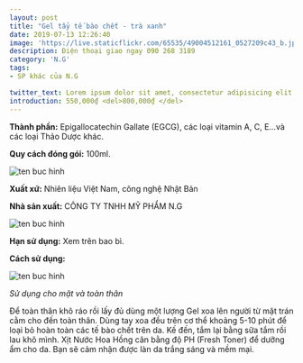 ```yaml
---
layout: post
title: "Gel tẩy tế bào chết - trà xanh"
date: 2019-07-13 12:26:40
image: 'https://live.staticflickr.com/65535/49004512161_0527209c43_b.jpg'
description: Điện thoại giao ngay 090 268 3189
category: 'N.G'
tags:
- SP khác của N.G

twitter_text: Lorem ipsum dolor sit amet, consectetur adipisicing elit.
introduction: 550,000₫ <del>800,000₫ </del>
---
```


**Thành phần:** Epigallocatechin Gallate (EGCG), các loại vitamin A, C, E...và các loại Thảo Dược khác.

**Quy cách đóng gói:** 100ml.

![ten buc hinh](https://scontent.fsgn2-3.fna.fbcdn.net/v/t1.0-9/66653629_1336662453154523_16768505806323712_n.jpg?_nc_cat=108&_nc_oc=AQmwNUokcl2xWKJDIOl3g15YjRbKpf9sRcOb4bG1GAeoQPaNBmil7KcZwgjn5YEmmVg&_nc_ht=scontent.fsgn2-3.fna&oh=301dcdd7839135010b3deaa6c028ffbe&oe=5DBB0A0D "ten buc hinh")

**Xuất xứ:** Nhiên liệu Việt Nam, công nghệ Nhật Bản

**Nhà sản xuất:** CÔNG TY TNHH MỸ PHẨM N.G 

![ten buc hinh](https://scontent.fsgn2-2.fna.fbcdn.net/v/t1.0-9/66808110_1336662319821203_4198811954724208640_n.jpg?_nc_cat=100&_nc_oc=AQnuJqYDF-O2wpWppsEMZlxWJoSoc_zFZQRoM9phBVPAfLZHLkapC3SOh0Q_OcdxiT0&_nc_ht=scontent.fsgn2-2.fna&oh=66eb6f26f99752d5f9d165bfaf3dff9b&oe=5DC4C1BA "ten buc hinh")

**Hạn sử dụng:** Xem trên bao bì.

**Cách sử dụng:**

![ten buc hinh](https://scontent.fsgn2-1.fna.fbcdn.net/v/t1.0-9/67430491_1336662293154539_6857876265521643520_n.jpg?_nc_cat=107&_nc_oc=AQm01hMQC2orXiOL_YGMBsal5HLG6p9JStIRw96e7yeJwEXWOZAgO0e4VkQvjLxA6Yc&_nc_ht=scontent.fsgn2-1.fna&oh=6dce09ef86736c9a8ac56031062234eb&oe=5DAC1124 "ten buc hinh")

*Sử dụng cho mặt và toàn thân*

Để toàn thân khô ráo rồi lấy đủ dùng một lượng Gel xoa lên người từ mặt trán cằm cho đến toàn thân. Dùng tay xoa đều trên cơ thể khoảng 5-10 phút để loại bỏ hoàn toàn các tế bào chết trên da. Kế đến, tắm lại bằng sữa tắm rồi lau khô mình. Xịt Nước Hoa Hồng cân bằng độ PH (Fresh Toner) để dưỡng ẩm cho da. Bạn sẽ cảm nhận được làn da trắng sáng và mềm mại.



